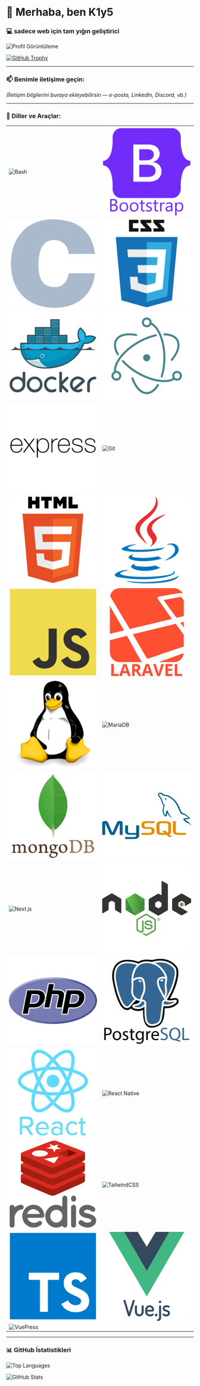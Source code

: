 # 👋 Merhaba, ben **K1y5**

### 💻 sadece web için tam yığın geliştirici

![Profil Görüntüleme](https://komarev.com/ghpvc/?username=k1yr5&label=Profile%20views&color=0e75b6&style=flat)

[![GitHub Trophy](https://github-profile-trophy.vercel.app/?username=k1yr5)](https://github.com/ryo-ma/github-profile-trophy)

---

### 📫 Benimle iletişime geçin:
*(İletişim bilgilerini buraya ekleyebilirsin — e-posta, LinkedIn, Discord, vb.)*

---

### 🧠 Diller ve Araçlar:

|  |  |
|--|--|
| ![Bash](https://www.vectorlogo.zone/logos/gnu_bash/gnu_bash-icon.svg) | ![Bootstrap](https://raw.githubusercontent.com/devicons/devicon/master/icons/bootstrap/bootstrap-plain-wordmark.svg) |
| ![C](https://raw.githubusercontent.com/devicons/devicon/master/icons/c/c-original.svg) | ![CSS3](https://raw.githubusercontent.com/devicons/devicon/master/icons/css3/css3-original-wordmark.svg) |
| ![Docker](https://raw.githubusercontent.com/devicons/devicon/master/icons/docker/docker-original-wordmark.svg) | ![Electron](https://raw.githubusercontent.com/devicons/devicon/master/icons/electron/electron-original.svg) |
| ![Express](https://raw.githubusercontent.com/devicons/devicon/master/icons/express/express-original-wordmark.svg) | ![Git](https://www.vectorlogo.zone/logos/git-scm/git-scm-icon.svg) |
| ![HTML5](https://raw.githubusercontent.com/devicons/devicon/master/icons/html5/html5-original-wordmark.svg) | ![Java](https://raw.githubusercontent.com/devicons/devicon/master/icons/java/java-original.svg) |
| ![JavaScript](https://raw.githubusercontent.com/devicons/devicon/master/icons/javascript/javascript-original.svg) | ![Laravel](https://raw.githubusercontent.com/devicons/devicon/master/icons/laravel/laravel-plain-wordmark.svg) |
| ![Linux](https://raw.githubusercontent.com/devicons/devicon/master/icons/linux/linux-original.svg) | ![MariaDB](https://www.vectorlogo.zone/logos/mariadb/mariadb-icon.svg) |
| ![MongoDB](https://raw.githubusercontent.com/devicons/devicon/master/icons/mongodb/mongodb-original-wordmark.svg) | ![MySQL](https://raw.githubusercontent.com/devicons/devicon/master/icons/mysql/mysql-original-wordmark.svg) |
| ![Next.js](https://cdn.worldvectorlogo.com/logos/nextjs-2.svg) | ![Node.js](https://raw.githubusercontent.com/devicons/devicon/master/icons/nodejs/nodejs-original-wordmark.svg) |
| ![PHP](https://raw.githubusercontent.com/devicons/devicon/master/icons/php/php-original.svg) | ![PostgreSQL](https://raw.githubusercontent.com/devicons/devicon/master/icons/postgresql/postgresql-original-wordmark.svg) |
| ![React](https://raw.githubusercontent.com/devicons/devicon/master/icons/react/react-original-wordmark.svg) | ![React Native](https://reactnative.dev/img/header_logo.svg) |
| ![Redis](https://raw.githubusercontent.com/devicons/devicon/master/icons/redis/redis-original-wordmark.svg) | ![TailwindCSS](https://www.vectorlogo.zone/logos/tailwindcss/tailwindcss-icon.svg) |
| ![TypeScript](https://raw.githubusercontent.com/devicons/devicon/master/icons/typescript/typescript-original.svg) | ![Vue.js](https://raw.githubusercontent.com/devicons/devicon/master/icons/vuejs/vuejs-original-wordmark.svg) |
| ![VuePress](https://raw.githubusercontent.com/AliasIO/wappalyzer/master/src/drivers/webextension/images/icons/VuePress.svg) |  |

---

### 📊 GitHub İstatistikleri

![Top Languages](https://github-readme-stats.vercel.app/api/top-langs?username=k1yr5&show_icons=true&locale=tr&layout=compact)

![GitHub Stats](https://github-readme-stats.vercel.app/api?username=k1yr5&show_icons=true&locale=tr)
